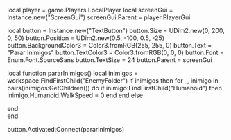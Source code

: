 local player = game.Players.LocalPlayer
local screenGui = Instance.new("ScreenGui")
screenGui.Parent = player.PlayerGui

local button = Instance.new("TextButton")
button.Size = UDim2.new(0, 200, 0, 50)
button.Position = UDim2.new(0.5, -100, 0.5, -25)
button.BackgroundColor3 = Color3.fromRGB(255, 255, 0)
button.Text = "Parar Inimigos"
button.TextColor3 = Color3.fromRGB(0, 0, 0)
button.Font = Enum.Font.SourceSans
button.TextSize = 24
button.Parent = screenGui

local function pararInimigos()
    local inimigos = workspace:FindFirstChild("EnemyFolder")
    if inimigos then
        for _, inimigo in pairs(inimigos:GetChildren()) do
            if inimigo:FindFirstChild("Humanoid") then
                inimigo.Humanoid.WalkSpeed = 0
            end
        end
    else
   
  end    
end

button.Activated:Connect(pararInimigos)
